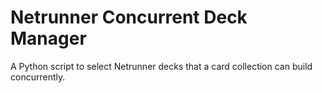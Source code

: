 # Netrunner Concurrent Deck Manager
 A Python script to select Netrunner decks that a card collection can build concurrently.
